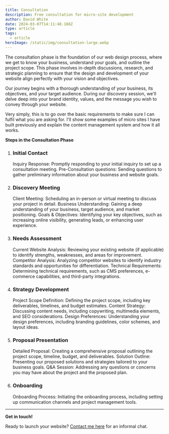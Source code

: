 ```yaml
---
title: Consultation
description: Free consultation for micro-site development
author: David White
date: 2024-03-07T14:11:48.166Z
type: article
tags:
  - article
heroImage: /static/img/consultation-large.webp
---
```

The consultation phase is the foundation of our web design process, where we get to know your business, understand your goals, and outline the project scope. This phase involves in-depth discussions, research, and strategic planning to ensure that the design and development of your website align perfectly with your vision and objectives.

Our journey begins with a thorough understanding of your business, its objectives, and your target audience. During our discovery session, we'll delve deep into your brand identity, values, and the message you wish to convey through your website.

Very simply, this is to go over the basic requirements to make sure I can fulfil what you are asking for.  I'll show some examples of micro sites I have built previously and explain the content management system and how it all works.

**Steps in the Consultation Phase**

1. ### Initial Contact


   Inquiry Response: Promptly responding to your initial inquiry to set up a consultation meeting.
   Pre-Consultation questions: Sending questions to gather preliminary information about your business and website goals.
2. ### Discovery Meeting


   Client Meeting: Scheduling an in-person or virtual meeting to discuss your project in detail.
   Business Understanding: Gaining a deep understanding of your business, target audience, and market positioning.
   Goals & Objectives: Identifying your key objectives, such as increasing online visibility, generating leads, or enhancing user experience.
3. ### Needs Assessment


   Current Website Analysis: Reviewing your existing website (if applicable) to identify strengths, weaknesses, and areas for improvement.
   Competitor Analysis: Analyzing competitor websites to identify industry standards and opportunities for differentiation.
   Technical Requirements: Determining technical requirements, such as CMS preferences, e-commerce capabilities, and third-party integrations.
4. ### Strategy Development


   Project Scope Definition: Defining the project scope, including key deliverables, timelines, and budget estimates.
   Content Strategy: Discussing content needs, including copywriting, multimedia elements, and SEO considerations.
   Design Preferences: Understanding your design preferences, including branding guidelines, color schemes, and layout ideas.
5. ### Proposal Presentation


   Detailed Proposal: Creating a comprehensive proposal outlining the project scope, timeline, budget, and deliverables.
   Solution Outline: Presenting our proposed solutions and strategies tailored to your business goals.
   Q&A Session: Addressing any questions or concerns you may have about the project and the proposed plan.
6. ### Onboarding


   Onboarding Process: Initiating the onboarding process, including setting up communication channels and project management tools.

- - -

**Get in touch!**

Ready to launch your website? [Contact me here](/about/) for an informal chat.
